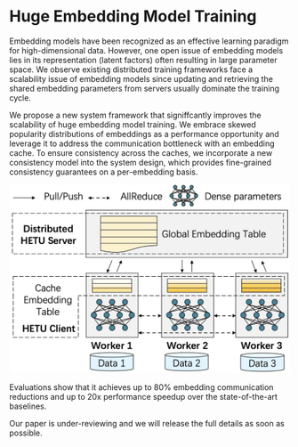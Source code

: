 Huge Embedding Model Training
=============================


Embedding models have been recognized as an effective learning paradigm for high-dimensional data. However, one open issue of embedding models lies in its representation (latent factors) often resulting in large parameter space. We observe existing distributed training frameworks face a scalability issue of embedding models since updating and retrieving the shared embedding parameters from servers usually dominate the training cycle. 

We propose a new system framework that signiffcantly improves the scalability of huge embedding model training. We embrace skewed popularity distributions of embeddings as a performance opportunity and leverage it to address the communication bottleneck with an embedding cache. To ensure consistency across the caches, we incorporate a new consistency model into the system design, which provides fine-grained consistency guarantees on a per-embedding basis. 

![](hugeemb.jpg)

[comment]: # (Compared to previous work that only allows staleness for read operations, our system also utilizes staleness for write operations. Evaluations on six representative tasks show that it achieves up to 88% embedding communication reductions and up to 20.68x performance speedup over the state-of-the-art baselines.)


Evaluations show that it achieves up to 80% embedding communication reductions and up to 20x performance speedup over the state-of-the-art baselines.

Our paper is under-reviewing and we will release the full details as soon as possible.